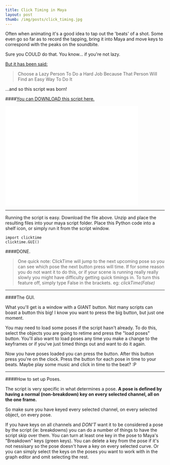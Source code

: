 ```yaml
---
title: Click Timing in Maya
layout: post
thumb: /img/posts/click_timing.jpg
---
```

Often when animating it's a good idea to tap out the 'beats' of a shot. Some even go so far as to record the tapping, bring it into Maya and move keys to correspond with the peaks on the soundbite.

Sure you COULD do that. You know... if you're not lazy.<!-- more -->

[But it has been said:](http://quoteinvestigator.com/2014/02/26/lazy-job/)

>Choose a Lazy Person To Do a Hard Job Because That Person Will Find an Easy Way To Do It

...and so this script was born!

####[You can DOWNLOAD this script here.](https://github.com/internetimagery/clicktime/releases)

<div class="js-video [vimeo, widescreen]"><iframe width="420" height="315" src="//www.youtube-nocookie.com/embed/eeTAOZToL1M?rel=0" frameborder="0" allowfullscreen></iframe></div>

----

Running the script is easy. Download the file above. Unzip and place the resulting files into your maya script folder.
Place this Python code into a shelf icon, or simply run it from the script window.

	import clicktime
	clicktime.GUI()

####DONE.

>One quick note: ClickTime will jump to the next upcoming pose so you can see which pose the next button press will time. If for some reason you do not want it to do this, or if your scene is running really really slowly you might have difficulty getting quick timings in. To turn this feature off, simply type False in the brackets. eg: *clickTime(False)*

----

####The GUI.

What you'll get is a window with a GIANT button. Not many scripts can boast a button this big!
I know you want to press the big button, but just one moment.

You may need to load some poses if the script hasn't already. To do this, select the objects you are going to retime and press the "load poses" button. You'll also want to load poses any time you make a change to the keyframes or if you've just timed things out and want to do it again.

Now you have poses loaded you can press the button. After this button press you're on the clock.
Press the button for each pose in time to your beats. Maybe play some music and click in time to the beat? :P

----

####How to set up Poses.

The script is very specific in what determines a pose.
**A pose is defined by having a normal (non-breakdown) key on every selected channel, all on the one frame.**

So make sure you have keyed every selected channel, on every selected object, on every pose.

If you have keys on all channels and *DON'T* want it to be considered a pose by the script (ie: breakdowns) you can do a number of things to have the script skip over them.
You can turn at least one key in the pose to Maya's "Breakdown" keys (green keys).
You can delete a key from the pose if it's not nessisary so the pose doesn't have a key on every selected curve.
Or you can simply select the keys on the poses you want to work with in the graph editor and omit selecting the rest.
